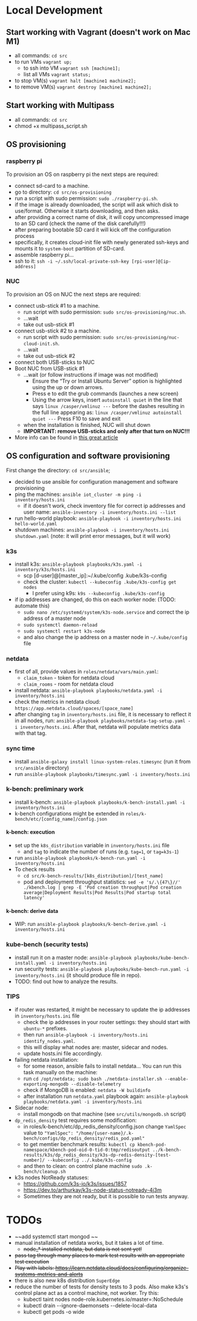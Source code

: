 # Local Development
## Start working with Vagrant (doesn't work on Mac M1)
- all commands: `cd src` 
- to run VMs `vagrant up;`
  - to ssh into VM `vagrant ssh [machine1];`
  - list all VMs `vagrant status;`
- to stop VM(s) `vagrant halt [machine1 machine2];`
- to remove VM(s) `vagrant destroy [machine1 machine2];`

## Start working with Multipass
- all commands: `cd src` 
- chmod +x multipass_script.sh

## OS provisioning

### raspberry pi
To provision an OS on raspberry pi the next steps are required:
* connect sd-card to a machine.
* go to directory: `cd src/os-provisioning`
* run a script with sudo permission: `sudo ./raspberry-pi.sh`.
* if the image is already downloaded, the script will ask which disk to use/format. Otherwise it starts downloading, and then asks.
* after providing a correct name of disk, it will copy uncompressed image to an SD card (check the name of the disk carefully!!!)
* after preparing bootable SD card it will kick off the configuration process
* specifically, it creates cloud-init file with newly generated ssh-keys and mounts it to `system-boot` partition of SD-card.
* assemble raspberry pi...
* ssh to it: `ssh -i ~/.ssh/local-private-ssh-key [rpi-user]@[ip-address]`

### NUC 
To provision an OS on NUC the next steps are required:
* connect usb-stick #1 to a machine.
  * run script with sudo permission: `sudo src/os-provisioning/nuc.sh`.
  * ...wait
  * take out usb-stick #1
* connect usb-stick #2 to a machine.
  * run script with sudo permission: `sudo src/os-provisioning/nuc-cloud-init.sh`.
  * ...wait
  * take out usb-stick #2
* connect both USB-sticks to NUC
* Boot NUC from USB-stick #1
  * ...wait (or follow instructions if image was not modified)
    * Ensure the “Try or Install Ubuntu Server” option is highlighted using the up or down arrows.
    * Press e to edit the grub commands (launches a new screen)
    * Using the arrow keys, insert `autoinstall quiet` in the line that says `linux /casper/vmlinuz ---` before the dashes resulting in the full line appearing as: `linux /casper/vmlinuz autoinstall quiet ---`
Press F10 to save and exit
  * when the installation is finished, NUC will shut down
  * **IMPORTANT: remove USB-sticks and only after that turn on NUC!!!**
* More info can be found in [this great article](https://www.jimangel.io/posts/automate-ubuntu-22-04-lts-bare-metal/#check-ansible-connections)

## OS configuration and software provisioning
First change the directory: `cd src/ansible`;
* decided to use ansible for configuration management and software provisioning
* ping the machines: `ansible iot_cluster -m ping -i inventory/hosts.ini`
  * if it doesn't work, check inventory file for correct ip addresses and user name: `ansible-inventory -i inventory/hosts.ini --list`
* run hello-world playbook: `ansible-playbook -i inventory/hosts.ini hello-world.yaml`
* shutdown machines: `ansible-playbook -i inventory/hosts.ini shutdown.yaml` (note: it will print error messages, but it will work)

### k3s
* install k3s: `ansible-playbook playbooks/k3s.yaml -i inventory/k3s/hosts.ini`
  * scp [d-user]@[master_ip]:~/.kube/config .kube/k3s-config
  * check the cluster: `kubectl --kubeconfig .kube/k3s-config get nodes`
    * I prefer using k9s: `k9s --kubeconfig .kube/k3s-config`
* if ip addresses are changed, do this on each worker node: (TODO: automate this)
  * `sudo nano /etc/systemd/system/k3s-node.service` and correct the ip address of a master node
  * `sudo systemctl daemon-reload`
  * `sudo systemctl restart k3s-node`
  * and also change the ip address on a master node in `~/.kube/config` file
### netdata
* first of all, provide values in `roles/netdata/vars/main.yaml`:
  * `claim_token` - token for netdata cloud
  * `claim_rooms` - room for netdata cloud
* install netdata: `ansible-playbook playbooks/netdata.yaml -i inventory/hosts.ini`
* check the metrics in netdata cloud: `https://app.netdata.cloud/spaces/[space_name]`
* after changing `tag` in `inventory/hosts.ini` file, it is necessary to reflect it in all nodes, run: `ansible-playbook playbooks/netdata-tag-setup.yaml -i inventory/hosts.ini`. After that, netdata will populate metrics data with that tag.

### sync time
* install `ansible-galaxy install linux-system-roles.timesync` (run it from `src/ansible` directory)
* run `ansible-playbook playbooks/timesync.yaml -i inventory/hosts.ini`

### k-bench: preliminary work
* install k-bench: `ansible-playbook playbooks/k-bench-install.yaml -i inventory/hosts.ini`
* k-bench configurations might be extended in `roles/k-bench/etc/[config_name]/config.json`

#### k-bench: execution
* set up the `k8s_distribution` variable in `inventory/hosts.ini` file
  * and `tag` to indicate the number of runs (e.g. `tag=1`, or `tag=k3s-1`)
* run `ansible-playbook playbooks/k-bench-run.yaml -i inventory/hosts.ini`
* To check results 
  * `cd src/k-bench-results/[k8s_distribution]/[test_name]`
  * pod and deployment throughput statistics: `sed -e 's/.\{47\}//' ./kbench.log | grep -E 'Pod creation throughput|Pod creation average|Deployment Results|Pod Results|Pod startup total latency'`

#### k-bench: derive data
* WIP: run `ansible-playbook playbooks/k-bench-derive.yaml -i inventory/hosts.ini`

### kube-bench (security tests)
* install run it on a master node: `ansible-playbook playbooks/kube-bench-install.yaml -i inventory/hosts.ini`
* run security tests: `ansible-playbook playbooks/kube-bench-run.yaml -i inventory/hosts.ini` (it should produce file in repo).
* TODO: find out how to analyze the results.


### TIPS
* if router was restarted, it might be necessary to update the ip addresses in `inventory/hosts.ini` file
  * check the ip addresses in your router settings: they should start with `ubuntu-*` prefixes.
  * then run `ansible-playbook -i inventory/hosts.ini identify_nodes.yaml`.
  * this will display what nodes are: master, sidecar and nodes.
  * update hosts.ini file accordingly.
* failing netdata installation: 
  * for some reason, ansible fails to install netdata... You can run this task manually on the machine:
  * run `cd /opt/netdata; sudo bash ./netdata-installer.sh --enable-exporting-mongodb --disable-telemetry`
  * check if MongoDB is enabled: `netdata -W buildinfo`
  * after installation run `netdata.yaml` playbook again: `ansible-playbook playbooks/netdata.yaml -i inventory/hosts.ini`
* Sidecar node:
  * install mongodb on that machine (see `src/utils/mongodb.sh` script)
* `dp_redis_density` test requires some modification:
  * in roles/k-bench/etc/dp_redis_density/config.json change `YamlSpec` value to `"YamlSpec": "/home/{user-name}/.k-bench/configs/dp_redis_density/redis_pod.yaml"`
  * to get memtier benchmark results: `kubectl cp kbench-pod-namespace/kbench-pod-oid-0-tid-0:tmp/redisoutput ../k-bench-results/k3s/dp_redis_density/k3s-dp-redis-density-[test-number]/ --kubeconfig ../.kube/k3s-config`
  * and then to clean: on control plane machine `sudo .k-bench/cleanup.sh`
* k3s nodes NotReady statuses:
  * https://github.com/k3s-io/k3s/issues/1857
  * https://dev.to/arthurkay/k3s-node-status-notready-4j3m
  * Sometimes they are not ready, but it is possible to run tests anyway.

# TODOs
* ~~add systemctl start mongod ~~
* manual installation of netdata works, but it takes a lot of time. 
  * ~~node_* installed netdata, but data is not sent yet!~~
* ~~pass tag through many places to mark test results with an appropriate test execution~~
* ~~Play with labels: https://learn.netdata.cloud/docs/configuring/organize-systems-metrics-and-alerts~~
* there is also new k8s distribution `SuperEdge`
* reduce the number of tests for density tests to 3 pods. Also make k3s's control plane act as a control machine, not worker. Try this:
  * kubectl taint nodes <control-plane-node-name> node-role.kubernetes.io/master=:NoSchedule
  * kubectl drain <control-plane-node-name> --ignore-daemonsets --delete-local-data
  * kubectl get pods -o wide